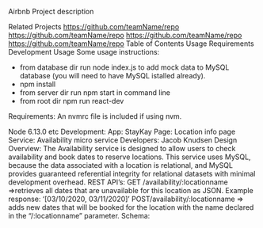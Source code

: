 Airbnb
Project description

Related Projects
https://github.com/teamName/repo
https://github.com/teamName/repo
https://github.com/teamName/repo
https://github.com/teamName/repo
Table of Contents
Usage
Requirements
Development
Usage
Some usage instructions:
 - from database dir run node index.js to add mock data to MySQL database (you will need to have MySQL istalled already).
 - npm install
 - from server dir run npm start in command line
 - from root dir npm run react-dev

Requirements:
An nvmrc file is included if using nvm.

Node 6.13.0
etc
Development:
App: StayKay
Page: Location info page
Service: Availability micro service
Developers: Jacob Knudsen
Design Overview:
The Availability service is designed to allow users to check availability and book dates to reserve locations.
This service uses MySQL, because the data associated with a location is relational, and  MySQL provides guaranteed referential integrity for relational datasets with minimal development overhead.
REST API’s:
GET /availability/:locationname =>retrieves all dates that are unavailable  for this location as JSON.
Example response: ‘[03/10/2020, 03/11/2020]’
POST/availability/:locationname => adds new dates that will be booked for  the  location with the name declared in the “/:locationname” parameter.
Schema:



